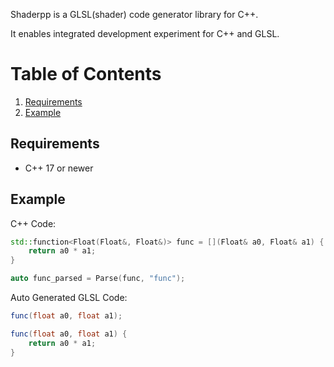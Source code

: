 Shaderpp is a GLSL(shader) code generator library for C++.

It enables integrated development experiment for C++ and GLSL.

# Table of Contents
1. [Requirements](#requirements)
2. [Example](#example)

## Requirements

* C++ 17 or newer

## Example

C++ Code:
```c++
std::function<Float(Float&, Float&)> func = [](Float& a0, Float& a1) {
    return a0 * a1;
}

auto func_parsed = Parse(func, "func");
```

Auto Generated GLSL Code:
```glsl
func(float a0, float a1);

func(float a0, float a1) {
    return a0 * a1;
}
```